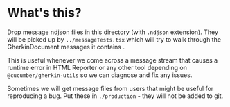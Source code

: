 # What's this?

Drop message ndjson files in this directory (with `.ndjson` extension). They
will be picked up by `../messageTests.tsx` which will try to walk through the
GherkinDocument messages it contains .

This is useful whenever we come across a message stream that causes a runtime error
in HTML Reporter or any other tool depending on `@cucumber/gherkin-utils` so we can diagnose
and fix any issues.

Sometimes we will get message files from users that might be useful for reproducing a bug.
Put these in `./production` - they will not be added to git.
